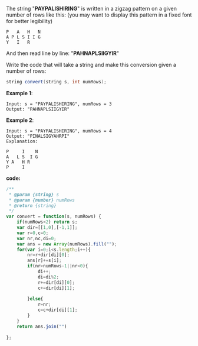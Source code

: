 The string "**PAYPALISHIRING**" is written in a zigzag pattern on a given number of rows like this: (you may want to display this pattern in a fixed font for better legibility)
```
P   A   H   N
A P L S I I G
Y   I   R
```
And then read line by line: "**PAHNAPLSIIGYIR**"

Write the code that will take a string and make this conversion given a number of rows:
```java
string convert(string s, int numRows);
```
**Example 1**:
```
Input: s = "PAYPALISHIRING", numRows = 3
Output: "PAHNAPLSIIGYIR"
```
**Example 2**:
```
Input: s = "PAYPALISHIRING", numRows = 4
Output: "PINALSIGYAHRPI"
Explanation:

P     I    N
A   L S  I G
Y A   H R
P     I
```

**code:**

```js
/**
 * @param {string} s
 * @param {number} numRows
 * @return {string}
 */
var convert = function(s, numRows) {
    if(numRows<2) return s;
    var dir=[[1,0],[-1,1]];
    var r=0,c=0;
    var nr,nc,di=0;
    var ans = new Array(numRows).fill(""); 
    for(var i=0;i<s.length;i++){
        nr=r+dir[di][0];
        ans[r]+=s[i];
        if(nr>numRows-1||nr<0){
            di++;
            di=di%2;
            r+=dir[di][0];
            c+=dir[di][1];
            
        }else{
            r=nr;
            c=c+dir[di][1];
        }
    }
    return ans.join("")
 
};
```